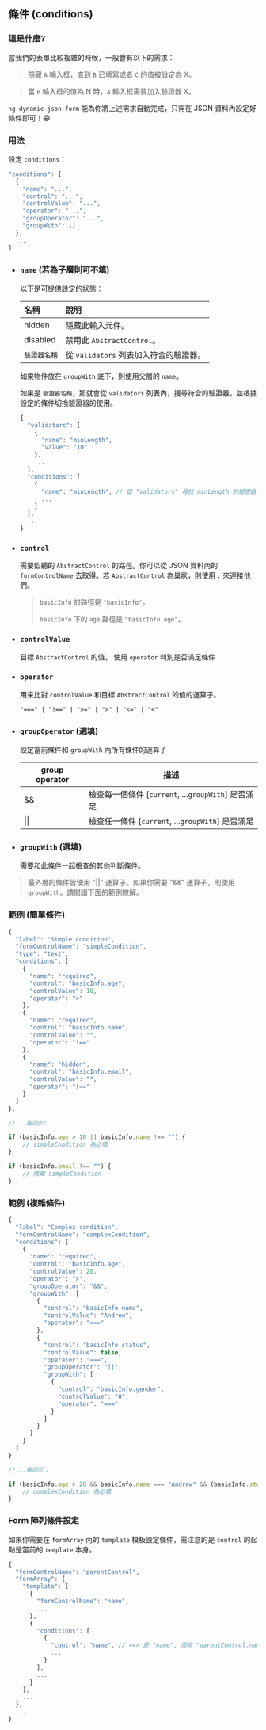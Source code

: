 ## 條件 (conditions)

### 這是什麼?

當我們的表單比較複雜的時候，一般會有以下的需求：

> 隱藏 `A` 輸入框，直到 `B` 已填寫或者 `C` 的值被設定為 X。

> 當 `B` 輸入框的值為 N 時，`A` 輸入框需要加入驗證器 X。

`ng-dynamic-json-form` 能為你將上述需求自動完成，只需在 JSON 資料內設定好條件即可！😁

### 用法

設定 `conditions`：

```javascript
"conditions": [
  {
    "name": "...",
    "control": "...",
    "controlValue": "...",
    "operator": "...",
    "groupOperator": "...",
    "groupWith": []
  },
  ...
]
```

- ### `name` (若為子層則可不填)

  以下是可提供設定的狀態：

  | 名稱         | 說明                                   |
  | :----------- | :------------------------------------- |
  | hidden       | 隱藏此輸入元件。                       |
  | disabled     | 禁用此 `AbstractControl`。             |
  | `驗證器名稱` | 從 `validators` 列表加入符合的驗證器。 |

  如果物件放在 `groupWith` 底下，則使用父層的 `name`。

  如果是 `驗證器名稱`，那就會從 `validators` 列表內，搜尋符合的驗證器，並根據設定的條件切換驗證器的使用。

  ```javascript
  {
    "validators": [
      {
        "name": "minLength",
        "value": "10"
      },
      ...
    ],
    "conditions": [
      {
        "name": "minLength", // 從 "validators" 尋找 minLength 的驗證器
        ...
      }
    ],
    ...
  }
  ```

- ### `control`

  需要監聽的 `AbstractControl` 的路徑。你可以從 JSON 資料內的 `formControlName` 去取得。若 `AbstractControl` 為巢狀，則使用 `.` 來連接他們。

  > `basicInfo` 的路徑是 `"basicInfo"`。
  >
  > `basicInfo` 下的 `age` 路徑是 `"basicInfo.age"`。

- ### `controlValue`

  目標 `AbstractControl` 的值， 使用 `operator` 判別是否滿足條件

- ### `operator`

  用來比對 `controlValue` 和目標 `AbstractControl` 的值的運算子。

  ```
  "===" | "!==" | ">=" | ">" | "<=" | "<"
  ```

- ### `groupOperator` (選填)

  設定當前條件和 `groupWith` 內所有條件的運算子

  | group operator | 描述                                                |
  | -------------- | --------------------------------------------------- |
  | &&             | 檢查每一個條件 [`current`, ...`groupWith`] 是否滿足 |
  | \|\|           | 檢查任一條件 [`current`, ...`groupWith`] 是否滿足   |

- ### `groupWith` (選填)

  需要和此條件一起檢查的其他判斷條件。

> 最外層的條件皆使用 "||" 運算子。如果你需要 "&&" 運算子，則使用 `groupWith`。請閱讀下面的範例瞭解。

### 範例 (簡單條件)

```javascript
{
  "label": "Simple condition",
  "formControlName": "simpleCondition",
  "type": "text",
  "conditions": [
    {
      "name": "required",
      "control": "basicInfo.age",
      "controlValue": 18,
      "operator": ">"
    },
    {
      "name": "required",
      "control": "basicInfo.name",
      "controlValue": "",
      "operator": "!=="
    },
    {
      "name": "hidden",
      "control": "basicInfo.email",
      "controlValue": "",
      "operator": "!=="
    }
  ]
},

//...等同於:

if (basicInfo.age > 18 || basicInfo.name !== "") {
    // simpleCondition 為必填
}

if (basicInfo.email !== "") {
    // 隱藏 simpleCondition
}
```

### 範例 (複雜條件)

```javascript
{
  "label": "Complex condition",
  "formControlName": "complexCondition",
  "conditions": [
    {
      "name": "required",
      "control": "basicInfo.age",
      "controlValue": 20,
      "operator": ">",
      "groupOperator": "&&",
      "groupWith": [
        {
          "control": "basicInfo.name",
          "controlValue": "Andrew",
          "operator": "==="
        },
        {
          "control": "basicInfo.status",
          "controlValue": false,
          "operator": "===",
          "groupOperator": "||",
          "groupWith": [
            {
              "control": "basicInfo.gender",
              "controlValue": "0",
              "operator": "==="
            }
          ]
        }
      ]
    }
  ]
}

//...等同於：

if (basicInfo.age > 20 && basicInfo.name === "Andrew" && (basicInfo.status === >false || basicInfo.gender === "0")) {
    // complexCondition 為必填
}
```

### Form 陣列條件設定

如果你需要在 `formArray` 內的 `template` 模板設定條件，需注意的是 `control` 的起點是當前的 `template` 本身。

```javascript
{
  "formControlName": "parentControl",
  "formArray": {
    "template": [
      {
        "formControlName": "name",
        ...
      },
      {
        "conditions": [
          {
            "control": "name", // ==> 是 "name", 而非 "parentControl.name"
            ...
          }
        ],
        ...
      }
    ],
    ...
  },
  ...
}
```

